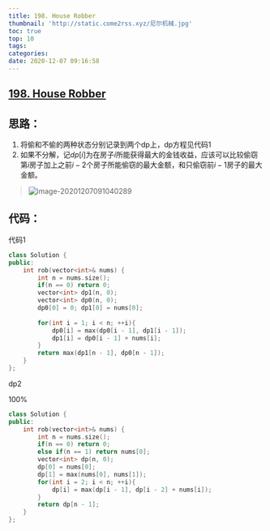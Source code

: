 ```yaml
---
title: 198. House Robber
thumbnail: 'http://static.come2rss.xyz/尼尔机械.jpg'
toc: true
top: 10
tags:
categories:
date: 2020-12-07 09:16:58
---
```




## [198. House Robber](https://leetcode-cn.com/problems/house-robber/)



## 思路：



1. 将偷和不偷的两种状态分别记录到两个dp上，dp方程见代码1
2. 如果不分解，记$dp[i]$为在房子$i$所能获得最大的金钱收益，应该可以比较偷窃第$i$房子加上之前$i-2$个房子所能偷窃的最大金额，和只偷窃前$i-1$房子的最大金额。
> ![image-20201207091040289](http://static.come2rss.xyz/image-20201207091040289.png)

<!-- more -->

## 代码：

代码1

```	c++
class Solution {
public:
    int rob(vector<int>& nums) {
        int n = nums.size();
        if(n == 0) return 0;
        vector<int> dp1(n, 0);
        vector<int> dp0(n, 0);
        dp0[0] = 0; dp1[0] = nums[0];
        
        for(int i = 1; i < n; ++i){
            dp0[i] = max(dp0[i - 1], dp1[i - 1]);
            dp1[i] = dp0[i - 1] + nums[i];
        }
        return max(dp1[n - 1], dp0[n - 1]);
    }
};
```



dp2

100%

```c++
class Solution {
public:
    int rob(vector<int>& nums) {
        int n = nums.size();
        if(n == 0) return 0;
        else if(n == 1) return nums[0];
        vector<int> dp(n, 0);
        dp[0] = nums[0];
        dp[1] = max(nums[0], nums[1]);
        for(int i = 2; i < n; ++i){
            dp[i] = max(dp[i - 1], dp[i - 2] + nums[i]);            
        }
        return dp[n - 1];
    }
};
```